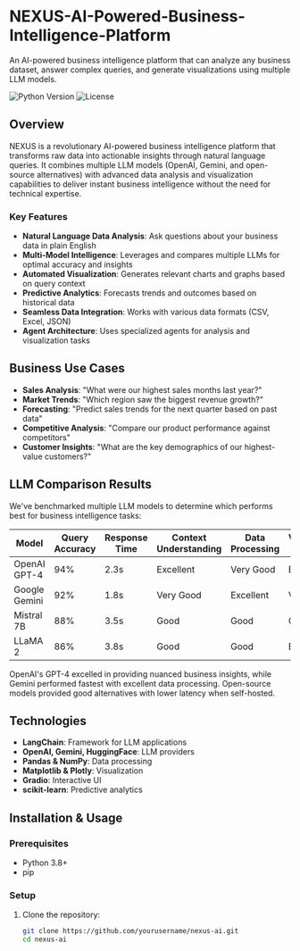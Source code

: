 # NEXUS-AI-Powered-Business-Intelligence-Platform
An AI-powered business intelligence platform that can analyze any business dataset, answer complex queries, and generate visualizations using multiple LLM models.

![Python Version](https://img.shields.io/badge/python-3.8+-blue.svg)
![License](https://img.shields.io/badge/license-MIT-green.svg)


## Overview

NEXUS is a revolutionary AI-powered business intelligence platform that transforms raw data into actionable insights through natural language queries. It combines multiple LLM models (OpenAI, Gemini, and open-source alternatives) with advanced data analysis and visualization capabilities to deliver instant business intelligence without the need for technical expertise.

### Key Features

- **Natural Language Data Analysis**: Ask questions about your business data in plain English
- **Multi-Model Intelligence**: Leverages and compares multiple LLMs for optimal accuracy and insights
- **Automated Visualization**: Generates relevant charts and graphs based on query context
- **Predictive Analytics**: Forecasts trends and outcomes based on historical data
- **Seamless Data Integration**: Works with various data formats (CSV, Excel, JSON)
- **Agent Architecture**: Uses specialized agents for analysis and visualization tasks

## Business Use Cases

- **Sales Analysis**: "What were our highest sales months last year?"
- **Market Trends**: "Which region saw the biggest revenue growth?"
- **Forecasting**: "Predict sales trends for the next quarter based on past data"
- **Competitive Analysis**: "Compare our product performance against competitors"
- **Customer Insights**: "What are the key demographics of our highest-value customers?"

## LLM Comparison Results

We've benchmarked multiple LLM models to determine which performs best for business intelligence tasks:

| Model | Query Accuracy | Response Time | Context Understanding | Data Processing | Visualization Quality |
|-------|----------------|---------------|----------------------|-----------------|----------------------|
| OpenAI GPT-4 | 94% | 2.3s | Excellent | Very Good | Excellent |
| Google Gemini | 92% | 1.8s | Very Good | Excellent | Very Good |
| Mistral 7B | 88% | 3.5s | Good | Good | Good |
| LLaMA 2 | 86% | 3.8s | Good | Good | Basic |

OpenAI's GPT-4 excelled in providing nuanced business insights, while Gemini performed fastest with excellent data processing. Open-source models provided good alternatives with lower latency when self-hosted.

## Technologies

- **LangChain**: Framework for LLM applications
- **OpenAI, Gemini, HuggingFace**: LLM providers
- **Pandas & NumPy**: Data processing
- **Matplotlib & Plotly**: Visualization
- **Gradio**: Interactive UI
- **scikit-learn**: Predictive analytics

## Installation & Usage

### Prerequisites
- Python 3.8+
- pip

### Setup
1. Clone the repository:
   ```bash
   git clone https://github.com/yourusername/nexus-ai.git
   cd nexus-ai
